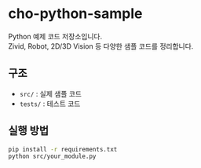 # cho-python-sample

Python 예제 코드 저장소입니다.  
Zivid, Robot, 2D/3D Vision 등 다양한 샘플 코드를 정리합니다.

## 구조
- `src/` : 실제 샘플 코드
- `tests/` : 테스트 코드

## 실행 방법

```bash
pip install -r requirements.txt
python src/your_module.py
```
